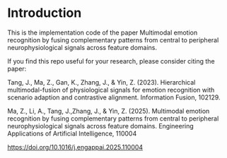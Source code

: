 # Introduction

This is the implementation code of the paper Multimodal emotion recognition by fusing complementary patterns from central to peripheral neurophysiological signals across feature domains.

If you find this repo useful for your research, please consider citing the paper:

Tang, J., Ma, Z., Gan, K., Zhang, J., & Yin, Z. (2023). Hierarchical multimodal-fusion of physiological signals for emotion recognition with scenario adaption and contrastive alignment. Information Fusion, 102129.

Ma, Z., Li, A., Tang, J.,Zhang, J., & Yin, Z. (2025). Multimodal emotion recognition by fusing complementary patterns from central to peripheral neurophysiological signals across feature domains. Engineering Applications of Artificial Intelligence, 110004

https://doi.org/10.1016/j.engappai.2025.110004
